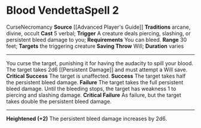﻿---
actions: '[reaction]'
area: null
bloodline: null
component:
- Verbal
cost: null
deity: null
domain: null
duration: varies
element: null
heighten: '+2'
heighten_level: 2, 4, 6, 8, 10
id: '675'
lesson: null
level: '2'
mystery: null
name: Blood Vendetta
patron_theme: null
range: 30 feet
rarity: Common
requirement: You can bleed.
saving_throw: Will
school: Necromancy
source: '[[DATABASE/source/Advanced Player''s Guide|Advanced Player''s Guide]]'
target: the triggering creature
tradition:
- Arcane
- Divine
- Occult
trait:
- '[[DATABASE/trait/Curse|Curse]]'
- '[[DATABASE/trait/Necromancy|Necromancy]]'
trigger: A creature deals piercing, slashing, or persistent bleed damage to you
type: Spell

---
# Blood Vendetta<span class="item-type">Spell 2</span>

<span class="item-trait">Curse</span><span class="item-trait">Necromancy</span>
**Source** [[Advanced Player's Guide]] 
**Traditions** arcane, divine, occult
**Cast** <span class="action-icon">5</span> verbal; **Trigger** A creature deals piercing, slashing, or persistent bleed damage to you; **Requirements** You can bleed.
**Range** 30 feet; **Targets** the triggering creature
**Saving Throw** Will; **Duration** varies

---
You curse the target, punishing it for having the audacity to spill your blood. The target takes 2d6 [[Persistent Damage]] and must attempt a Will save.
**Critical Success** The target is unaffected.
**Success** The target takes half the persistent bleed damage.
**Failure** The target takes the full persistent bleed damage. Until the bleeding stops, the target has weakness 1 to piercing and slashing damage.
**Critical Failure** As failure, but the target takes double the persistent bleed damage.

---
**Heightened (+2)** The persistent bleed damage increases by 2d6.